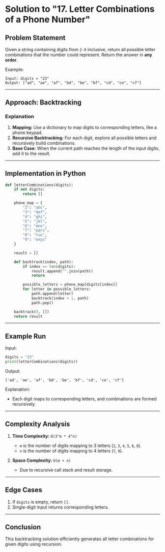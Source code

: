 # Solution to "17. Letter Combinations of a Phone Number"

## Problem Statement

Given a string containing digits from `2-9` inclusive, return all possible letter combinations that the number could represent. Return the answer in **any order**.

Example:

```
Input: digits = "23"
Output: ["ad", "ae", "af", "bd", "be", "bf", "cd", "ce", "cf"]
```

---

## Approach: Backtracking

### Explanation

1. **Mapping:** Use a dictionary to map digits to corresponding letters, like a phone keypad.
2. **Recursive Backtracking:** For each digit, explore all possible letters and recursively build combinations.
3. **Base Case:** When the current path reaches the length of the input digits, add it to the result.

---

## Implementation in Python

```python
def letterCombinations(digits):
    if not digits:
        return []

    phone_map = {
        "2": "abc",
        "3": "def",
        "4": "ghi",
        "5": "jkl",
        "6": "mno",
        "7": "pqrs",
        "8": "tuv",
        "9": "wxyz"
    }

    result = []

    def backtrack(index, path):
        if index == len(digits):
            result.append("".join(path))
            return

        possible_letters = phone_map[digits[index]]
        for letter in possible_letters:
            path.append(letter)
            backtrack(index + 1, path)
            path.pop()

    backtrack(0, [])
    return result
```

---

## Example Run

Input:

```python
digits = "23"
print(letterCombinations(digits))
```

Output:

```
['ad', 'ae', 'af', 'bd', 'be', 'bf', 'cd', 'ce', 'cf']
```

Explanation:

- Each digit maps to corresponding letters, and combinations are formed recursively.

---

## Complexity Analysis

1. **Time Complexity:** `O(3^m * 4^n)`
    
    - `m` is the number of digits mapping to 3 letters (`2`, `3`, `4`, `5`, `6`, `8`).
    - `n` is the number of digits mapping to 4 letters (`7`, `9`).
2. **Space Complexity:** `O(m + n)`
    
    - Due to recursive call stack and result storage.

---

## Edge Cases

1. If `digits` is empty, return `[]`.
2. Single-digit input returns corresponding letters.

---

## Conclusion

This backtracking solution efficiently generates all letter combinations for given digits using recursion.